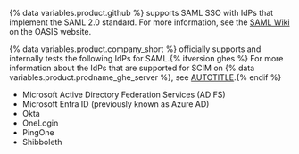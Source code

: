 {% data variables.product.github %} supports SAML SSO with IdPs that implement the SAML 2.0 standard. For more information, see the [SAML Wiki](https://wiki.oasis-open.org/security) on the OASIS website.

{% data variables.product.company_short %} officially supports and internally tests the following IdPs for SAML.{% ifversion ghes %} For more information about the IdPs that are supported for SCIM on {% data variables.product.prodname_ghe_server %}, see [AUTOTITLE](/admin/managing-iam/provisioning-user-accounts-with-scim/user-provisioning-with-scim-on-ghes#supported-identity-providers).{% endif %}

* Microsoft Active Directory Federation Services (AD FS)
* Microsoft Entra ID (previously known as Azure AD)
* Okta
* OneLogin
* PingOne
* Shibboleth
